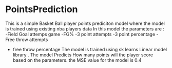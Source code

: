 # PointsPrediction
This is a simple Basket Ball player points prediciton model where the model is trained using existing nba players data
In this model the parameters are :
-Field Goal attemps game
-FG%
-3 point attempts 
-3 point percentage
-Free throw attempts
- free throw percentage
 The model is trained using sk learns Linear model library .
 The model Predicts How many points will the player score based on the parameters.
the MSE value for the model is 0.4
